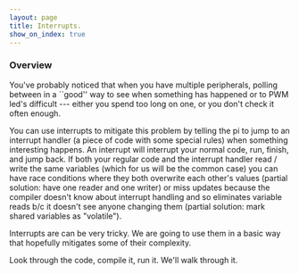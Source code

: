 ```yaml
---
layout: page
title: Interrupts.
show_on_index: true
---
```


### Overview

You've probably noticed that when you have multiple peripherals, polling
between in a ``good'' way to see when something has happened
or to PWM led's difficult --- either you spend too long on
one, or you don't check it often enough.   

You can use interrupts to mitigate this problem by telling the pi to
jump to an interrupt handler (a piece of code with some special rules)
when something interesting happens.  An interrupt will interrupt your
normal code, run, finish, and jump back.  If both your regular code and
the interrupt handler read / write the same variables (which for us will
be the common case) you can have race conditions where they both overwrite
each other's values (partial solution: have one reader and one writer)
or miss updates because the compiler doesn't know about interrupt handling
and so eliminates variable reads b/c it doesn't see anyone changing them
(partial solution: mark shared variables as "volatile").

Interrupts are can be very tricky.  We are going to use them in a basic
way that hopefully mitigates some of their complexity.   

Look through the code, compile it, run it.  We'll walk through it.
